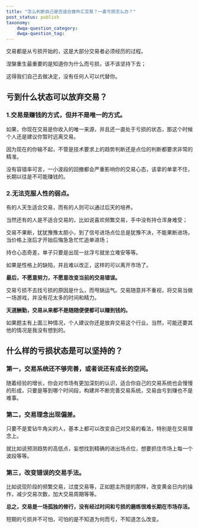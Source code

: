 ```yaml
---
title: "怎么判断自己是否适合做外汇交易？一直亏损怎么办？"
post_status: publish
taxonomy:
    dwqa-question_category:
    dwqa-question_tag:
---
```


交易都是从亏损开始的，这是大部分交易者必须经历的过程。

涅槃重生最重要的是知道你为什么而亏损，该不该坚持下去；

这得我们自己去做决定，没有任何人可以代替你。

## **亏到什么状态可以放弃交易？**

### 1.交易是赚钱的方式，但并不是唯一的方式。

如果，你现在交易是你收入的唯一来源，并且还一直处于亏损的状态，那这个时候个人还是建议你暂时远离交易。

因为现在的你输不起，不管是技术要求上的趋势判断还是点位的判断都要求非常的精准。

没有容错率可言，一小波段的回撤都会严重影响你的交易心态，该拿的单拿不住，长期以往是不可能赚钱的。

### 2.无法克服人性的弱点。

有的人天生适合交易，而有的人则可以通过后天的培养。

当然还有的人是不适合交易的，比如说喜欢频繁交易，手中没有持仓浑身难受；

交易不果断，犹犹豫豫太胆小，到了信号进场点位总是犹豫不决，不能果断进场，当价格上涨后才开始后悔急急忙忙追单进场；

持仓心态奇差，单子只要是出现一丝浮亏就坐立难安等等。

如果是性格上的缺陷，并且难以改正，这样的可以离开市场了。

**最后，不愿意努力，不愿意改变当前的交易错误。**

交易亏损不去找亏损的原因是什么，而甩锅运气。交易随意并不重视，将交易当做一场游戏，并没有花太多的时间和精力。

**天道酬勤，交易从来都不是随随便便都可以赚到钱的。**

如果题主有上面三种情况，个人建议你还是放弃交易这个行业。当然，可能还要其他的情况是我没有想到的。

## **什么样的亏损状态是可以坚持的？**

### 第一，交易系统还不够完善，或者说还有成长的空间。

随着经验的增长，你会对市场有更加深刻的认识，适合你自己的交易系统也会慢慢的形成，只要是等到哪个时间段，构建并不断完善交易系统，交易由亏到赚也不是难事。

### 第二，交易理念出现偏差。

只要不是爱钻牛角尖的人，基本上都可以改变自己对交易的看法，特别是在交易理念上。

就比如说预测趋势的高低点，妄想找到精确的进出场点位，想要抓住市场上每一个波段等等。

### 第三，改变错误的交易手法。

比如说现阶段的频繁交易，过度交易等，正如题主所提的那样，改变黄金日内的操作，减少交易次数，加大交易周期等等。

**总之，交易是一场孤独的修行，没有经过时间和亏损的磨练很难长期在市场存活。**

短期的亏损并不可怕，可怕的是不知道为何而亏，不知道怎么改变。
